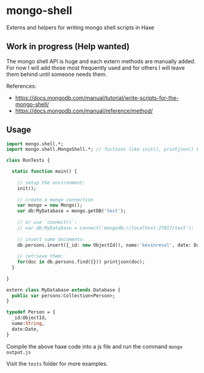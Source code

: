 # mongo-shell

Externs and helpers for writing mongo shell scripts in Haxe

## Work in progress (Help wanted)

The mongo shell API is huge and each extern methods are manually added.
For now I will add those most frequently used and for others I will leave them behind until someone needs them.

References:

- https://docs.mongodb.com/manual/tutorial/write-scripts-for-the-mongo-shell/
- https://docs.mongodb.com/manual/reference/method/

## Usage

```haxe
import mongo.shell.*;
import mongo.shell.MongoShell.*; // fuctions like init(), printjson() becomes global

class RunTests {

  static function main() {
    
    // setup the environment:
    init();
    
    // create a mongo connection
    var mongo = new Mongo();
    var db:MyDatabase = mongo.getDB('test');
    
    // or use `connect()`:
    // var db:MyDatabase = connect('mongodb://localhost:27017/test');
    
    // insert some documents:
    db.persons.insert({_id: new ObjectId(), name:'kevinresol', date: Date.now()});
    
    // retrieve them:
    for(doc in db.persons.find({})) printjson(doc);
  }
  
}

extern class MyDatabase extends Database {
  public var persons:Collection<Person>;
}

typedef Person = {
  _id:ObjectId,
  name:String,
  date:Date,
}
```

Compile the above haxe code into a js file and run the command `mongo output.js`

Visit the `tests` folder for more examples.